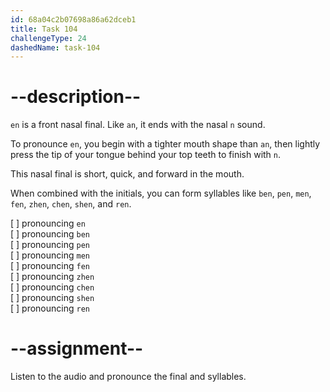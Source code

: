 ```yaml
---
id: 68a04c2b07698a86a62dceb1
title: Task 104
challengeType: 24
dashedName: task-104
---
```


<!--SPEAKING-->

<!-- (Audio) A: en, ben, pen, men, fen, zhen, chen, shen, ren -->

# --description--

`en` is a front nasal final. Like `an`, it ends with the nasal `n` sound.

To pronounce `en`, you begin with a tighter mouth shape than `an`, then lightly press the tip of your tongue behind your top teeth to finish with `n`.

This nasal final is short, quick, and forward in the mouth.

When combined with the initials, you can form syllables like `ben`, `pen`, `men`, `fen`, `zhen`, `chen`, `shen`, and `ren`.

[ ] pronouncing `en`  
[ ] pronouncing `ben`  
[ ] pronouncing `pen`  
[ ] pronouncing `men`  
[ ] pronouncing `fen`  
[ ] pronouncing `zhen`  
[ ] pronouncing `chen`  
[ ] pronouncing `shen`  
[ ] pronouncing `ren`

# --assignment--

Listen to the audio and pronounce the final and syllables.
